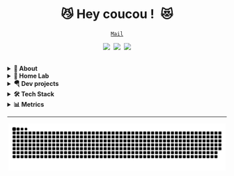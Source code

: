 <!-- Title -->
<h1 align="center" title="...fine, continue now :)">😼 Hey coucou ! 😻</h1>

<!-- Contact and keys -->
<p align="center">
<a href="mailto:t.boulanger456@gmail.com" title="Email Address"><code>Mail</code></a>
</p>

<!-- Socials -->
<p align="center">
   <kbd>
  <a href="https://www.linkedin.com/in/thomas-boulanger-23b9b56a/" title="LinkedIn"><img src="https://img.shields.io/badge/-LinkedIn-00acee?style=flat&logo=Linkedin&logoColor=white" /></a>
  <a href="https://www.facebook.com/thomas.boulanger.906" title="Facebook"><img src="https://img.shields.io/badge/-Facebook-f48225?style=flat&logo=Facebook&logoColor=white" /></a>
  <a href="https://hub.docker.com/u/zareefy" title="Docker Hub"><img src="https://img.shields.io/badge/-Docker--Hub-00CCB4?style=flat&logo=Docker&logoColor=white" /></a>
  </kbd>
</p>


   <br>
   
<!-- About Section -->
<details>
  <summary><b>🍓 About</b></summary>
    <p>
      
<blockquote>

Hello there,

I DevOps engineer based in Lille France.

Otherwise, I love pasta with parmezan!

</blockquote>
    
----
  
  </p>
</details>
  
<!-- Home Lab -->  
<details>
  <summary><b>🧪 Home Lab</b></summary>
    <p>

<blockquote>
I use Proxmox Os as a hypervisor for my K8S instance.

All components are infra-as-code, show repositories : 

- [![packer](https://img.shields.io/static/v1?label=&message=Packer&color=343434&logo=github&logoColor=FFFFFF)](https://github.com/zareefy/packer/) Build Qemu image for hypervisor
- [![terraform](https://img.shields.io/static/v1?label=&message=Terraform&color=343434&logo=github&logoColor=FFFFFF)](https://github.com/zareefy/terraform/) Provison Qemu image as virtual machine on hypervisor
- [![ansible](https://img.shields.io/static/v1?label=&message=Ansible&color=343434&logo=github&logoColor=FFFFFF)](https://github.com/zareefy/ansible/) Install k8s and requirements
- [![docker](https://img.shields.io/static/v1?label=&message=Docker&color=343434&logo=github&logoColor=FFFFFF)](https://github.com/zareefy/docker/) Build image for k8s
- [![k8s](https://img.shields.io/static/v1?label=&message=k8s&color=343434&logo=github&logoColor=FFFFFF)](https://github.com/zareefy/k8s/) Deploy services on k8s


----      

  </p>
</details>

<!--Dev projects -->  
<details>
  <summary><b>🪂 Dev projects</b></summary>
    <p>

<blockquote>


- [![game-of-life](https://img.shields.io/static/v1?label=&message=GameOfLife&color=343434&logo=github&logoColor=FFAEFF)](https://github.com/zareefy/game-of-life/) Famous Game of Life  
- [![wiki](https://img.shields.io/static/v1?label=&message=WikiSync&color=343434&logo=github&logoColor=CFAEFF)](https://github.com/zareefy/wiki/) API Endpoint to sync wiki instance


----      

  </p>
</details>

<!-- Tech Stack -->  
<details>
  <summary><b>🛠️ Tech Stack</b></summary>
    <p>

| **Category** | **Technologies** |
| - | - |
**Core** |  [![Python](https://img.shields.io/static/v1?label=&message=Python&color=3C78A9&logo=python&logoColor=FFFFFF)](https://www.python.org/) [![Go](https://img.shields.io/static/v1?label=&message=Go&color=00ADD8&logo=go&logoColor=FFFFFF)](https://go.dev/)
**Cloud** | [![Azure](https://img.shields.io/static/v1?label=&message=Azure&color=0078D4&logo=microsoftazure&logoColor=FFFFFF)](https://azure.microsoft.com/) [![Google](https://img.shields.io/static/v1?label=&message=Google&color=0078D4&logo=google&logoColor=FFFFFF)](https://cloud.google.com/)
**DevOps** | [![Docker](https://img.shields.io/static/v1?label=&message=Docker&color=2496ED&logo=docker&logoColor=FFFFFF)](https://docker.com/) [![Docker Swarm](https://img.shields.io/static/v1?label=&message=DockerSwarm&color=2416ED&logo=dockerswarm&logoColor=FFFFFF)](https://docker.com/) [![Ansible](https://img.shields.io/static/v1?label=&message=Ansible&color=EE0000&logo=ansible&logoColor=FFFFFF)](https://www.ansible.com/) [![Tekton](https://img.shields.io/static/v1?label=&message=Tekton&color=347434&logo=tekton&logoColor=FFFFFF)](https://tekton.com/) [![Gitlab](https://img.shields.io/static/v1?label=&message=Gitlab&color=243438&logo=gitlab&logoColor=FFFFFF)](https://gitlab.com/) [![Github](https://img.shields.io/static/v1?label=&message=Github&color=343434&logo=github&logoColor=FFFFFF)](https://github.com/)  [![Kubernetes](https://img.shields.io/static/v1?label=&message=Kubernetes&color=143434&logo=kubernetes&logoColor=FFFFFF)](https://kubernetes.com/)  [![ArgoCD](https://img.shields.io/static/v1?label=&message=ArgoCD&color=316434&logo=argocd&logoColor=FFFFFF)](https://argocd.com/) [![Jenkins](https://img.shields.io/static/v1?label=&message=Jenkins&color=AA0000&logo=jenkins&logoColor=FFFFFF)](https://jenkins.com/) [![Terraform](https://img.shields.io/static/v1?label=&message=Terraform&color=343434&logo=terraform&logoColor=FFFFFF)](https://terraform.com/) [![Packer](https://img.shields.io/static/v1?label=&message=Packer&color=143434&logo=packer&logoColor=FFFFFF)](https://packer.com/) [![Novops](https://img.shields.io/static/v1?label=&message=Novops&color=343434&logo=novops&logoColor=FFFFFF)](https://novops.com/)
**Observability** | [![Grafana](https://img.shields.io/static/v1?label=&message=Grafana&color=FCC624&logo=grafana&logoColor=FFFFFF)](https://grafana.com/) [![Logstash](https://img.shields.io/static/v1?label=&message=Logstash&color=4EAA25&logo=logstash&logoColor=FFFFFF)](https://logstash.com) [![InfluxDB](https://img.shields.io/static/v1?label=&message=InfluxDB&color=000000&logo=influxdb&logoColor=FFFFFF)](https://influxdb.com)  [![Beats](https://img.shields.io/static/v1?label=&message=Beats&color=343434&logo=beats&logoColor=FFFFFF)](https://beats.com/)[![Elasticsearch](https://img.shields.io/static/v1?label=&message=Elasticsearch&color=343434&logo=Eelasticsearch&logoColor=FFFFFF)](https://elasticsearch.com/)
**Misc** | [![Linux](https://img.shields.io/static/v1?label=&message=Linux&color=FCC624&logo=linux&logoColor=FFFFFF)](https://www.linux.org/) [![Bash](https://img.shields.io/static/v1?label=&message=Bash&color=4EAA25&logo=gnubash&logoColor=FFFFFF)](https://www.gnu.org/software/bash/) [![Markdown](https://img.shields.io/static/v1?label=&message=Markdown&color=000000&logo=markdown&logoColor=FFFFFF)](https://en.wikipedia.org/wiki/Markdown)  [![Excalidraw](https://img.shields.io/static/v1?label=&message=Excalidraw&color=343434&logo=excalidraw&logoColor=FFFFFF)](https://excalidraw.com/)
**Editors** | [![Vim](https://img.shields.io/static/v1?label=&message=Vim&color=019733&logo=vim&logoColor=FFFFFF)](https://www.vim.org/) [![VS Code](https://img.shields.io/static/v1?label=&message=VS%20Code&color=9013FE&logo=visualstudiocode&logoColor=FFFFFF)](https://code.visualstudio.com/)

----      

  </p>
</details>
  


<!-- Metrics -->
<details>
  <summary><b>📊 Metrics</b></summary>
    <p>

<a href="https://github.com/Lissy93/Lissy93/blob/master/METRICS.md">
   <img  width="400" src="https://raw.githubusercontent.com/zareefy/zareefy/master/assets/metrics/summary.svg" alt="General Stats">
   <img  width="400" src="https://raw.githubusercontent.com/zareefy/zareefy/master/assets/metrics/habits.svg" alt="Coding Habits">
</a>
<br /><br /><br />
       

</p>
</details>


----

</p>
</details>

<!-- Snek -->   
<p align="center">
<a href="https://gitstar-ranking.com/zareefy" title="Snek 🐍"><img width="500" src="https://raw.githubusercontent.com/zareefy/zareefy/master/assets/github-snake.svg" /></a>
</p>

<!--

<details>
  <summary><b>PGP</b></summary>
    <p align="center">

```
-----BEGIN PGP PUBLIC KEY BLOCK-----

mQGNBGKCma8BDADsDvjCusJDi/WHgKaCeI4uX7Nc/ziaz34VHDNExptI1YfHK9VE
XmjQNxKM5iPFJplZkIMApu7pRJnLwX7+xwWJtmZ3Ld5/UPogs93bQ0PR4Cha8ufk
kcj+WOmU4o5FBES2lTqckj3JlxpnfVN1+IozeTGf6RiPFiXgyG1D4XnElUtLJ4d/
6oNMUClve+zlmZkiXfncIBbCEJnB5PvEalOm5EwUE3G7+a2MGk+W3ITUuj89OkKx
2mLl9YW/vUiX8ejUvMblyFyEt+QDrSRoKBNEmb/pqKQDLV8PUjC3okKVSmq7oHHN
XK5kfXAVi4bkVCuElnq64XTaowN3K0sU36ZAOxNb7qILEd6BJ9ueUmqD7KxKja80
O54L7i3D0C0f4qSA60sq8dkvFBds04P75svbgvl7fBOhNGCbym9LXAwHnXutx5BX
BTmBw7KE69jE4yPT3SX25fGeTfHEQgTOO5PyW3u6ElPxG91u9phFh1UJ5E1A5DBz
9RVL+XUZRwFnjIcAEQEAAbQrVGhvbWFzIEJvdWxhbmdlciA8dC5ib3VsYW5nZXI0
NTZAZ21haWwuY29tPokB1AQTAQoAPhYhBKjI/+EMUkecuuwAfchjk+VDi2ktBQJi
gpmvAhsDBQkDwmcABQsJCAcCBhUKCQgLAgQWAgMBAh4BAheAAAoJEMhjk+VDi2kt
BkcMAJPQ2OCJl3ZL4/sak38FhhBLaVal+BK2LzhTTeFsxHZN0Zubr3UipDnVlTGF
H/s7a6KonS5I+hzYGRZW01jLrRZrEnfu4d7qmQxABp2Xd8PtaKByLPDQMI5wYEge
EGAMG64LURtiysJzWsGGdAUtaNc9Ej5FPdeupDELPtyZvaP8yz4cNJmg2xFFSEgb
9C1Mc7IqVUUI3Lmww277Vxk8hmp65FUHb+GR/uYc9V/j/hN0kQIyJ5gaSefNY6fV
HwikqOXAhA9NTUBA8dW9ZRTEDv4La4vp66ry3bHv+k35PhsQZH1svn8/siqbJvja
ENmCiq/a+UClvmrnkvj0LLOO1E6rDUrldlQW5KJlD22LfGMkPLeN/PbjcrDi+iks
o8hSbxaexlACIDo3wzEGfSo/XzK6+kGiSwPd0Z6h9jW2BeDvmNfPvEV0Pmi7jiCO
J+ZSDc/9+gM53d3kXemal43bqqsRDrmna0BSZ+kS6ePIyWiXIgEa5FBj42hH0/3m
TH2tkbkBjQRigpmvAQwAu5pbxJZLEMEU0rfPT9J1P6zHjS/ZXqd+p4PctNrSD/Gs
XOHPEPsBjTS1J3NSmoEup8XFrbQvuBDmYa8PDE87+fvW7osJjO59FDobkwwBFj1v
B+q2HbLx/wQbxqPDZ0dEc5qPnN8IJouX36RMWGTHn8ayxJmjVgL2AyfpKDgmbeKw
BaXp/aSnXk4oKbzjonjLAlxCXurbY8a44bl93VWSiRn5K+062Xvj3vnyqvJ+YgsX
KbF6A1Dt6GLrZVWKgm8he4dXsRaU0iXwVMAGrUUOu99a/Ony3GEtoGXeDgfnIan8
RxQWjXfqP8NMJnnhcqWaXdQSHQzaUTDVPH3rceB8u51PvMF/4eA8SQPRf9139YKi
rT6u9oQBZl8Zi1Z2IwiHS2LTfRt6oUG2jGj1THXR+wNs2tICZEJuMDA1bxWdLCVG
U+M2rt/UAP34PnCRw9zfIZLARVgThJtuOKw9PGRYetaSpqTcwfxShANYSrc+2MB7
Kx0nubZUuMfE3z2MAR4RABEBAAGJAbwEGAEKACYWIQSoyP/hDFJHnLrsAH3IY5Pl
Q4tpLQUCYoKZrwIbDAUJA8JnAAAKCRDIY5PlQ4tpLVIBDACq6nEeSrvUesbFtnWO
OCY9FNE/5jeYXfzUqd+66EGL8vkRIUwfeXeUveqDuoEx2GIyrQMat0DZ5oiBJy2S
jcc4FlIIqRNEn581Tx8XjR2GdLvFgh7cm5jtLBtynkNnWItcrnJJKGltSyCm1eeV
olbuQu+17K35zT3XN+Lhju+Ta3yy84uwdO7fdeulDPyM/8Z7r07cYK9rZCHzJ3in
0YX5OH9xmSV8UNINAT5zyLhb/MX63TWZ2WbgZgYMSp0BidL0WPUKN9VnAw+AdGTB
Zfw1TIFWymBt8WfDCKr2QDiU4az4feX2dzd5ZKEMVn63D3reoUwxtMNaxSELyEpO
3jt/AZEIH7BpopH8hpnTY9Q93eO1g4yI8dFRSBQF2tuNMwVHV8cqC+Ck70WmHKPW
YEaAPuIDWFuXoTxFtIdnQBeW70Wur1B2AGv+3FK2CDcuQSePTg81pZKIwHPPDAcv
2Etqf04I24saWwn+P/D0vG56uTx5tnMYkTq7ysTAY+dgEZA=
=rIPd
-----END PGP PUBLIC KEY BLOCK-----
```
  
  </p>
</details>

-->